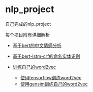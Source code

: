 # nlp_project
自己完成的nlp_project

每个项目附有详细解析

- [基于bert的中文情感分析](https://github.com/shinkeika/nlp_project/tree/master/1-bert-classification)

- [基于bert-lstm-crf的命名实体识别](https://github.com/shinkeika/nlp_project/tree/master/2-BERT-BiLSTM-CRF-NER)

- [训练自己的word2vec](https://github.com/shinkeika/nlp_project/tree/master/3-word2vec)

  - [使用tensorflow训练word2vec](https://github.com/shinkeika/nlp_project/tree/master/3-word2vec/tensorflow-word2vec)
  - [使用gensim训练自己的word2vec](https://github.com/shinkeika/nlp_project/tree/master/3-word2vec/gensim-word2vec)

  